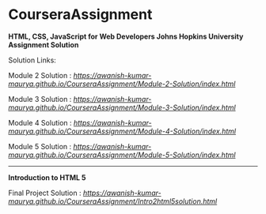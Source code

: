 # CourseraAssignment
<b>HTML, CSS, JavaScript for Web Developers  Johns Hopkins University Assignment Solution</b>

Solution Links:

Module 2 Solution : *https://awanish-kumar-maurya.github.io/CourseraAssignment/Module-2-Solution/index.html*

Module 3 Solution : *https://awanish-kumar-maurya.github.io/CourseraAssignment/Module-3-Solution/index.html*

Module 4 Solution : *https://awanish-kumar-maurya.github.io/CourseraAssignment/Module-4-Solution/index.html*

Module 5 Solution : *https://awanish-kumar-maurya.github.io/CourseraAssignment/Module-5-Solution/index.html*

<hr>
<b>Introduction to HTML 5</b>

Final Project Solution : *https://awanish-kumar-maurya.github.io/CourseraAssignment/Intro2html5solution.html*
